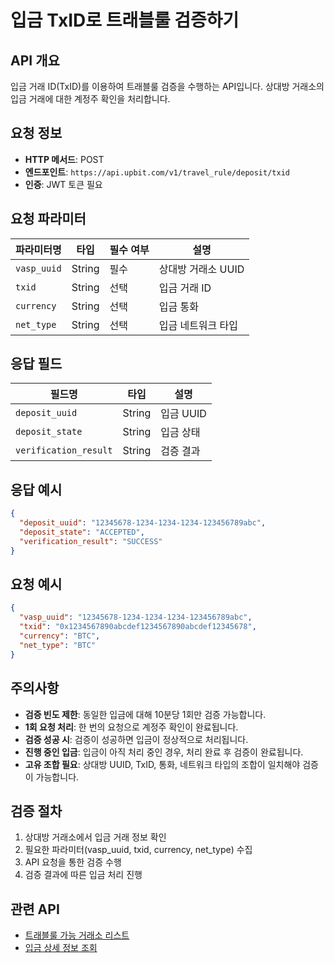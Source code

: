 # 입금 TxID로 트래블룰 검증하기

## API 개요
입금 거래 ID(TxID)를 이용하여 트래블룰 검증을 수행하는 API입니다. 상대방 거래소의 입금 거래에 대한 계정주 확인을 처리합니다.

## 요청 정보
- **HTTP 메서드**: POST
- **엔드포인트**: `https://api.upbit.com/v1/travel_rule/deposit/txid`
- **인증**: JWT 토큰 필요

## 요청 파라미터

| 파라미터명 | 타입 | 필수 여부 | 설명 |
|------------|------|-----------|------|
| `vasp_uuid` | String | 필수 | 상대방 거래소 UUID |
| `txid` | String | 선택 | 입금 거래 ID |
| `currency` | String | 선택 | 입금 통화 |
| `net_type` | String | 선택 | 입금 네트워크 타입 |

## 응답 필드

| 필드명 | 타입 | 설명 |
|--------|------|------|
| `deposit_uuid` | String | 입금 UUID |
| `deposit_state` | String | 입금 상태 |
| `verification_result` | String | 검증 결과 |

## 응답 예시

```json
{
  "deposit_uuid": "12345678-1234-1234-1234-123456789abc",
  "deposit_state": "ACCEPTED",
  "verification_result": "SUCCESS"
}
```

## 요청 예시

```json
{
  "vasp_uuid": "12345678-1234-1234-1234-123456789abc",
  "txid": "0x1234567890abcdef1234567890abcdef12345678",
  "currency": "BTC",
  "net_type": "BTC"
}
```

## 주의사항

- **검증 빈도 제한**: 동일한 입금에 대해 10분당 1회만 검증 가능합니다.
- **1회 요청 처리**: 한 번의 요청으로 계정주 확인이 완료됩니다.
- **검증 성공 시**: 검증이 성공하면 입금이 정상적으로 처리됩니다.
- **진행 중인 입금**: 입금이 아직 처리 중인 경우, 처리 완료 후 검증이 완료됩니다.
- **고유 조합 필요**: 상대방 UUID, TxID, 통화, 네트워크 타입의 조합이 일치해야 검증이 가능합니다.

## 검증 절차

1. 상대방 거래소에서 입금 거래 정보 확인
2. 필요한 파라미터(vasp_uuid, txid, currency, net_type) 수집
3. API 요청을 통한 검증 수행
4. 검증 결과에 따른 입금 처리 진행

## 관련 API
- [트래블룰 가능 거래소 리스트](./exchange-travel-rule-exchange-list.md)
- [입금 상세 정보 조회](./exchange-deposit-detail.md)